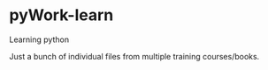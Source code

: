 # pyWork-learn
Learning python

Just a bunch of individual files from multiple training courses/books.  
